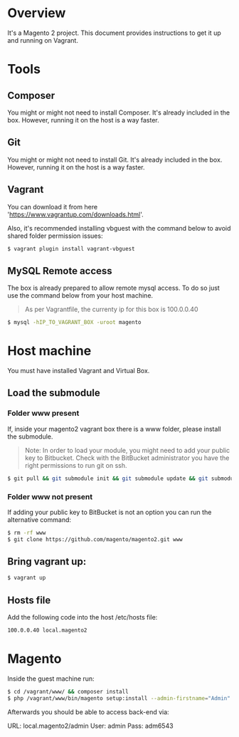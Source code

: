 # Overview

It's a Magento 2 project. This document provides instructions to get it up and running on Vagrant.


# Tools

## Composer

You might or might not need to install Composer. It's already included in the box. However,
running it on the host is a way faster.

## Git

You might or might not need to install Git. It's already included in the box. However,
running it on the host is a way faster.

## Vagrant

You can download it from here 'https://www.vagrantup.com/downloads.html'.

Also, it's recommended installing vbguest with the command below to avoid shared folder permission issues:

```bash
$ vagrant plugin install vagrant-vbguest
```

## MySQL Remote access

The box is already prepared to allow remote mysql access. To do so just use the command below from your host machine.
> As per Vagrantfile, the currenty ip for this box is 100.0.0.40

```bash
$ mysql -hIP_TO_VAGRANT_BOX -uroot magento
```


# Host machine

You must have installed Vagrant and Virtual Box.


## Load the submodule

### Folder www present

If, inside your magento2 vagrant box there is a www folder, please install the submodule.

> Note: In order to load your module, you might need to add your public key to Bitbucket.
> Check with the BitBucket administrator you have the right permissions to run git on ssh.

```bash
$ git pull && git submodule init && git submodule update && git submodule status
```

### Folder www not present

If adding your public key to BitBucket is not an option you can run the alternative command:

```bash
$ rm -rf www
$ git clone https://github.com/magento/magento2.git www
```

## Bring vagrant up:

```bash
$ vagrant up
```

## Hosts file

Add the following code into the host /etc/hosts file:

```bash
100.0.0.40 local.magento2
```


# Magento

Inside the guest machine run:

```bash
$ cd /vagrant/www/ && composer install
$ php /vagrant/www/bin/magento setup:install --admin-firstname="Admin" --admin-lastname="M2" --admin-email="medina@mdnsolutions.com" --admin-user="admin" --admin-password="adm6543" --base-url="http://local.magento2" --db-name="magento" --db-user="root" --currency="AUD" --language="en_AU" --timezone="Australia/Melbourne" --backend-frontname="admin"
```

Afterwards you should be able to access back-end via:

URL: local.magento2/admin
User: admin
Pass: adm6543